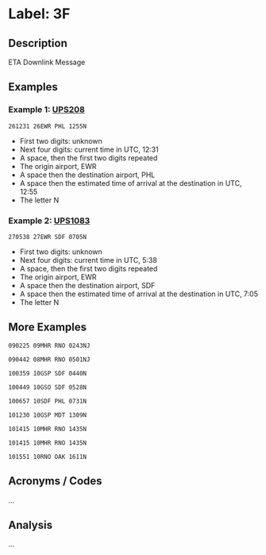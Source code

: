 # Label: 3F

## Description

ETA Downlink Message

## Examples

### Example 1: [UPS208](https://globe.adsbexchange.com/?icao=A4080C&showTrace=2024-09-26&timestamp=1727353904)

```
261231 26EWR PHL 1255N
```

* First two digits: unknown
* Next four digits: current time in UTC, 12:31
* A space, then the first two digits repeated
* The origin airport, EWR
* A space then the destination airport, PHL
* A space then the estimated time of arrival at the destination in UTC, 12:55
* The letter N

### Example 2: [UPS1083](https://globe.adsbexchange.com/?icao=A260BC&showTrace=2024-09-27&timestamp=1727415485)

```
270538 27EWR SDF 0705N
```

* First two digits: unknown
* Next four digits: current time in UTC, 5:38
* A space, then the first two digits repeated
* The origin airport, EWR
* A space then the destination airport, SDF
* A space then the estimated time of arrival at the destination in UTC, 7:05
* The letter N

## More Examples

```
090225 09MHR RNO 0243NJ
```

```
090442 08MHR RNO 0501NJ
```

```
100359 10GSP SDF 0440N
```

```
100449 10GSO SDF 0528N
```

```
100657 10SDF PHL 0731N
```

```
101230 10GSP MDT 1309N
```

```
101415 10MHR RNO 1435N
```

```
101415 10MHR RNO 1435N
```

```
101551 10RNO OAK 1611N
```

## Acronyms / Codes

...

## Analysis

...
